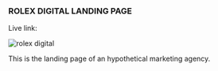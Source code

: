 ### ROLEX DIGITAL LANDING PAGE

Live link: 

![rolex digital](https://user-images.githubusercontent.com/108290182/192556994-2d7c3098-8fc8-4863-bbc9-148e299dbd0b.PNG)


This is the landing page of an hypothetical marketing agency.
